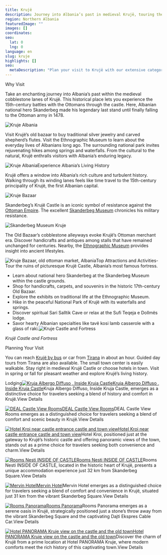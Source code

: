 ```yaml
---
title: Krujë
description: Journey into Albania’s past in medieval Krujë, touring the castle where national hero Skanderbeg made his last stand, shopping the historic bazaar, and hiking the tranquil national park.
region: Northern Albania
featuredImage: ""
images: []
coordinates:
seo:
  lat: 0
  lng: 0
language: en
slug: kruje
highlights: []
seo:
  metaDescription: "Plan your visit to Krujë with our extensive category listings. Explore attractions, services, and more in Krujë."
---
```


Why Visit

Take an enchanting journey into Albania’s past within the medieval cobblestone lanes of Krujë. This historical place lets you experience the 15th-century battles with the Ottomans through the castle. Here, Albanian national hero Skanderbeg made his legendary last stand until finally falling to the Ottoman army in 1478.

![Kruje Albania](/images/destinations/Kruje_View_From_Castle.jpeg "Kruje View From Castle 1024x683")

Visit Krujë’s old bazaar to buy traditional silver jewelry and carved shepherd’s flutes. Visit the Ethnographic Museum to learn about the everyday lives of Albanians long ago. The surrounding national park invites rejuvenating hikes among springs and waterfalls. From the cultural to the natural, Krujë enthralls visitors with Albania’s enduring legacy.

![Kruje Albania](/images/destinations/Kruje-2.jpeg "Kruje 2 1024x301")Experience Albania’s Living History

Krujë offers a window into Albania’s rich culture and turbulent history. Walking through its winding lanes feels like time travel to the 15th-century principality of Krujë, the first Albanian capital.

![Kruje Bazaar](/images/destinations/Kruje-bazaar.jpg "Kruje bazaar")

Skanderbeg’s Krujë Castle is an iconic symbol of resistance against the [Ottoman Empire](https://albaniavisit.com/albania-under-ottoman-rule/). The excellent [Skanderbeg Museum](https://albaniavisit.com/attractions/skanderbeg-museum/) chronicles his military resistance.

![Skanderbeg Museum Kruje](/images/destinations/Kruja.jpeg "Kruja 1024x646")

The Old Bazaar’s cobblestone alleyways evoke Krujë’s Ottoman merchant era. Discover handicrafts and antiques among stalls that have remained unchanged for centuries. Nearby, the [Ethnographic Museum](https://albaniavisit.com/attractions/ethnographic-museum-kruje/) provides insight into ancient lifestyles.

![Kruje Bazaar, old ottoman market, Albania](/images/destinations/Kruje-Bazaar.jpeg "Kruje Bazaar 1024x683")Top Attractions and Activities-   Tour the ruins of picturesque Krujë Castle, Albania’s most famous fortress.
-   Learn about national hero Skanderbeg at the Skanderbeg Museum within the castle grounds.
-   Shop for handicrafts, carpets, and souvenirs in the historic 17th-century Old Bazaar.
-   Explore the exhibits on traditional life at the Ethnographic Museum.
-   Hike in the peaceful National Park of Krujë with its waterfalls and springs.
-   Discover spiritual Sari Salltik Cave or relax at the Sufi Teqeja e Dollmës lodge.
-   Savor hearty Albanian specialties like tavë kosi lamb casserole with a glass of raki.![Kruje Castle and Fortress](/images/posts/Kruje-Castle-and-its-fortress.jpeg "Kruje Castle and its fortress")

*Krujë Castle and Fortress*

Planning Your Visit

You can reach [Krujë by bus](https://geni.us/albania-bus) or car from [Tirana](https://albaniavisit.com/destinations/tirana/) in about an hour. Guided day tours from Tirana are also available. The small town center is easily walkable. Stay right in medieval Krujë Castle or choose hotels in town. Visit in spring or fall for pleasant weather and explore Krujë’s living history.

Lodging[![Kruja Albergo Diffuso , Inside Kruja Castle](/images/accommodation/481503987.jpg)](https://albaniavisit.com/accommodation/kruja-albergo-diffuso-inside-kruja-castle/)[Kruja Albergo Diffuso , Inside Kruja Castle](https://albaniavisit.com/accommodation/kruja-albergo-diffuso-inside-kruja-castle/)Kruja Albergo Diffuso, Inside Kruja Castle, emerges as a distinctive choice for travelers seeking a blend of history and comfort in Krujë.View Details

[![DEAL Castle View Rooms](/images/accommodation/470086568.jpg)](https://albaniavisit.com/accommodation/deal-castle-view-rooms/)[DEAL Castle View Rooms](https://albaniavisit.com/accommodation/deal-castle-view-rooms/)DEAL Castle View Rooms emerges as a distinguished choice for travelers seeking a blend of comfort and scenic beauty in Krujë.View Details

[![Hotel Kroi near castle entrance castle and town view](/images/accommodation/473484171.jpg)](https://albaniavisit.com/accommodation/hotel-kroi-near-castle-entrance-castle-and-town-view/)[Hotel Kroi near castle entrance castle and town view](https://albaniavisit.com/accommodation/hotel-kroi-near-castle-entrance-castle-and-town-view/)Hotel Kroi, positioned just at the gateway to Krujë’s historic castle and offering panoramic views of the town, stands out as a prime choice for travelers seeking both convenience and charm.View Details

[![Rooms Nesti INSIDE OF CASTLE](/images/accommodation/440800640.jpg)](https://albaniavisit.com/accommodation/rooms-nesti-inside-of-castle/)[Rooms Nesti INSIDE OF CASTLE](https://albaniavisit.com/accommodation/rooms-nesti-inside-of-castle/)Rooms Nesti INSIDE OF CASTLE, located in the historic heart of Krujë, presents a unique accommodation experience just 32 km from Skanderbeg Square.View Details

[![Mervin Hotel](/images/accommodation/150349082.jpg)](https://albaniavisit.com/accommodation/mervin-hotel/)[Mervin Hotel](https://albaniavisit.com/accommodation/mervin-hotel/)Mervin Hotel emerges as a distinguished choice for travelers seeking a blend of comfort and convenience in Krujë, situated just 31 km from the vibrant Skanderbeg Square.View Details

[![Rooms Panorama](/images/accommodation/325658421.jpg)](https://albaniavisit.com/accommodation/rooms-panorama/)[Rooms Panorama](https://albaniavisit.com/accommodation/rooms-panorama/)Rooms Panorama emerges as a serene oasis in Krujë, strategically positioned just a stone’s throw away from the vibrant Skanderbeg Square and the captivating Dajti Ekspres Cable Car.View Details

[![Hotel PANORAMA Kruje view on the castle and the old town](/images/accommodation/526275878.jpg)](https://albaniavisit.com/accommodation/hotel-panorama-kruje-view-on-the-castle-and-the-old-town/)[Hotel PANORAMA Kruje view on the castle and the old town](https://albaniavisit.com/accommodation/hotel-panorama-kruje-view-on-the-castle-and-the-old-town/)Discover the charm of Krujë from a prime location at Hotel PANORAMA Kruje, where modern comforts meet the rich history of this captivating town.View Details

